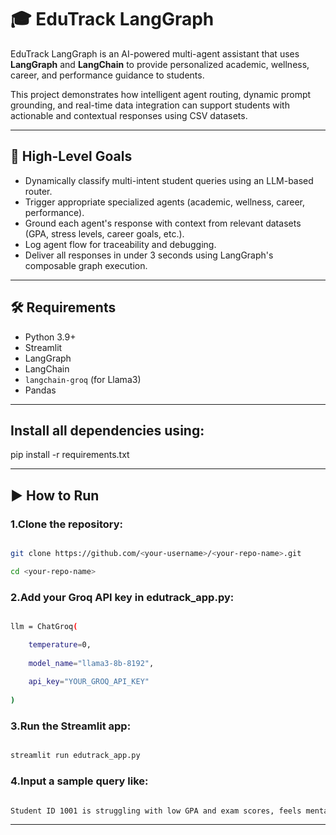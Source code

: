 # 🎓 EduTrack LangGraph

EduTrack LangGraph is an AI-powered multi-agent assistant that uses **LangGraph** and **LangChain** to provide personalized academic, wellness, career, and performance guidance to students.

This project demonstrates how intelligent agent routing, dynamic prompt grounding, and real-time data integration can support students with actionable and contextual responses using CSV datasets.

---

## 🚀 High-Level Goals

- Dynamically classify multi-intent student queries using an LLM-based router.
- Trigger appropriate specialized agents (academic, wellness, career, performance).
- Ground each agent's response with context from relevant datasets (GPA, stress levels, career goals, etc.).
- Log agent flow for traceability and debugging.
- Deliver all responses in under 3 seconds using LangGraph's composable graph execution.

---

## 🛠️ Requirements

- Python 3.9+
- Streamlit
- LangGraph
- LangChain
- `langchain-groq` (for Llama3)
- Pandas

---

## Install all dependencies using:

pip install -r requirements.txt

---

 ## ▶️ How to Run
 
### 1.Clone the repository:

```bash

git clone https://github.com/<your-username>/<your-repo-name>.git

cd <your-repo-name>

```

### 2.Add your Groq API key in edutrack_app.py:

```bash

llm = ChatGroq(

    temperature=0,
    
    model_name="llama3-8b-8192",
    
    api_key="YOUR_GROQ_API_KEY"
    
)

```

### 3.Run the Streamlit app:

```bash

streamlit run edutrack_app.py

```

### 4.Input a sample query like:

```bash

Student ID 1001 is struggling with low GPA and exam scores, feels mentally exhausted, and wants career guidance in tech/design.

```

---

